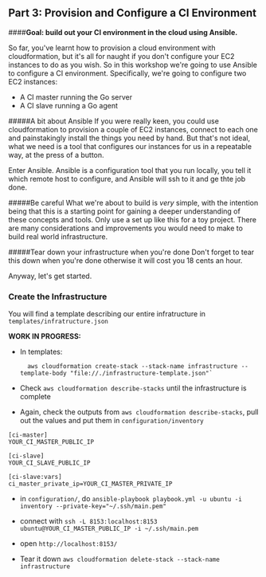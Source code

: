 ## Part 3: Provision and Configure a CI Environment
####**Goal: build out your CI environment in the cloud using Ansible.**

So far, you've learnt how to provision a cloud environment with cloudformation, but it's all for naught if you don't configure your EC2 instances to do as you wish. So in this workshop we're going to use Ansible to configure a CI environment. Specifically, we're going to configure two EC2 instances:

- A CI master running the Go server
- A CI slave running a Go agent

#####A bit about Ansible
If you were really keen, you could use cloudformation to provision a couple of EC2 instances, connect to each one and painstakingly install the things you need by hand. But that's not ideal, what we need is a tool that configures our instances for us in a repeatable way, at the press of a button. 

Enter Ansible. Ansible is a configuration tool that you run locally, you tell it which remote host to configure, and Ansible will ssh to it and ge thte job done.

#####Be careful
What we're about to build is *very* simple, with the intention being that this is a starting point for gaining a deeper understanding of these concepts and tools. Only use a set up like this for a toy project. There are many considerations and improvements you would need to make to build real world infrastructure.

#####Tear down your infrastructure when you're done
Don't forget to tear this down when you're done otherwise it will cost you 18 cents an hour.


Anyway, let's get started.

### Create the Infrastructure

You will find a template describing our entire infratructure in `templates/infratructure.json`


**WORK IN PROGRESS:**

- In templates: 

        aws cloudformation create-stack --stack-name infrastructure --template-body "file://./infrastructure-template.json"`

- Check `aws cloudformation describe-stacks` until the infrastructure is complete
- Again, check the outputs from `aws cloudformation describe-stacks`, pull out the values and put them in `configuration/inventory`

```
[ci-master]
YOUR_CI_MASTER_PUBLIC_IP

[ci-slave]
YOUR_CI_SLAVE_PUBLIC_IP

[ci-slave:vars]
ci_master_private_ip=YOUR_CI_MASTER_PRIVATE_IP
```

- in `configuration/`, do `ansible-playbook playbook.yml -u ubuntu -i inventory --private-key="~/.ssh/main.pem"`
- connect with `ssh -L 8153:localhost:8153 ubuntu@YOUR_CI_MASTER_PUBLIC_IP -i ~/.ssh/main.pem`
- open `http://localhost:8153/`

- Tear it down `aws cloudformation delete-stack --stack-name infrastructure`

